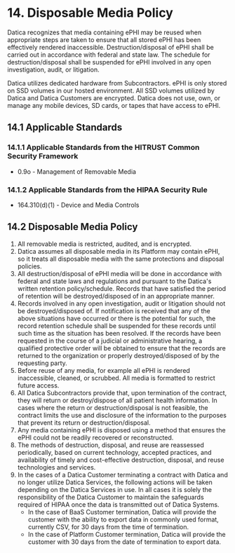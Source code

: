 # 14. Disposable Media Policy

Datica recognizes that media containing ePHI may be reused when appropriate steps are taken to ensure that all stored ePHI has been effectively rendered inaccessible. Destruction/disposal of ePHI shall be carried out in accordance with federal and state law. The schedule for destruction/disposal shall be suspended for ePHI involved in any open investigation, audit, or litigation.

Datica utilizes dedicated hardware from Subcontractors. ePHI is only stored on SSD volumes in our hosted environment. All SSD volumes utilized by Datica and Datica Customers are encrypted. Datica does not use, own, or manage any mobile devices, SD cards, or tapes that have access to ePHI.

## 14.1 Applicable Standards

### 14.1.1 Applicable Standards from the HITRUST Common Security Framework

* 0.9o - Management of Removable Media

### 14.1.2 Applicable Standards from the HIPAA Security Rule

* 164.310(d)(1) - Device and Media Controls

## 14.2 Disposable Media Policy

1. All removable media is restricted, audited, and is encrypted.
2. Datica assumes all disposable media in its Platform may contain ePHI, so it treats all disposable media with the same protections and disposal policies.
3. All destruction/disposal of ePHI media will be done in accordance with federal and state laws and regulations and pursuant to the Datica's written retention policy/schedule. Records that have satisfied the period of retention will be destroyed/disposed of in an appropriate manner.
4. Records involved in any open investigation, audit or litigation should not be destroyed/disposed of. If notification is received that any of the above situations have occurred or there is the potential for such, the record retention schedule shall be suspended for these records until such time as the situation has been resolved. If the records have been requested in the course of a judicial or administrative hearing, a qualified protective order will be obtained to ensure that the records are returned to the organization or properly destroyed/disposed of by the requesting party.
5. Before reuse of any media, for example all ePHI is rendered inaccessible, cleaned, or scrubbed. All media is formatted to restrict future access.
6. All Datica Subcontractors provide that, upon termination of the contract, they will return or destroy/dispose of all patient health information. In cases where the return or destruction/disposal is not feasible, the contract limits the use and disclosure of the information to the purposes that prevent its return or destruction/disposal.
7. Any media containing ePHI is disposed using a method that ensures the ePHI could not be readily recovered or reconstructed.
8. The methods of destruction, disposal, and reuse are reassessed periodically, based on current technology, accepted practices, and availability of timely and cost-effective destruction, disposal, and reuse technologies and services.
9. In the cases of a Datica Customer terminating a contract with Datica and no longer utilize Datica Services, the following actions will be taken depending on the Datica Services in use. In all cases it is solely the responsibility of the Datica Customer to maintain the safeguards required of HIPAA once the data is transmitted out of Datica Systems.
   * In the case of BaaS Customer termination, Datica will provide the customer with the ability to export data in commonly used format, currently CSV, for 30 days from the time of termination.
   * In the case of Platform Customer termination, Datica will provide the customer with 30 days from the date of termination to export data.

